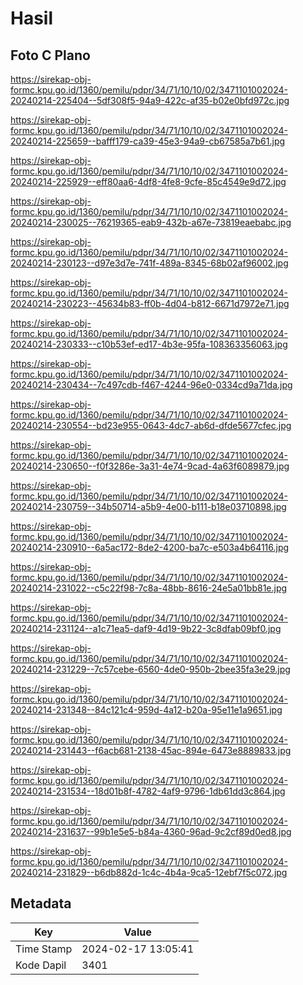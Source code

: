 # Hasil

## Foto C Plano

https://sirekap-obj-formc.kpu.go.id/1360/pemilu/pdpr/34/71/10/10/02/3471101002024-20240214-225404--5df308f5-94a9-422c-af35-b02e0bfd972c.jpg

https://sirekap-obj-formc.kpu.go.id/1360/pemilu/pdpr/34/71/10/10/02/3471101002024-20240214-225659--bafff179-ca39-45e3-94a9-cb67585a7b61.jpg

https://sirekap-obj-formc.kpu.go.id/1360/pemilu/pdpr/34/71/10/10/02/3471101002024-20240214-225929--eff80aa6-4df8-4fe8-9cfe-85c4549e9d72.jpg

https://sirekap-obj-formc.kpu.go.id/1360/pemilu/pdpr/34/71/10/10/02/3471101002024-20240214-230025--76219365-eab9-432b-a67e-73819eaebabc.jpg

https://sirekap-obj-formc.kpu.go.id/1360/pemilu/pdpr/34/71/10/10/02/3471101002024-20240214-230123--d97e3d7e-741f-489a-8345-68b02af96002.jpg

https://sirekap-obj-formc.kpu.go.id/1360/pemilu/pdpr/34/71/10/10/02/3471101002024-20240214-230223--45634b83-ff0b-4d04-b812-6671d7972e71.jpg

https://sirekap-obj-formc.kpu.go.id/1360/pemilu/pdpr/34/71/10/10/02/3471101002024-20240214-230333--c10b53ef-ed17-4b3e-95fa-108363356063.jpg

https://sirekap-obj-formc.kpu.go.id/1360/pemilu/pdpr/34/71/10/10/02/3471101002024-20240214-230434--7c497cdb-f467-4244-96e0-0334cd9a71da.jpg

https://sirekap-obj-formc.kpu.go.id/1360/pemilu/pdpr/34/71/10/10/02/3471101002024-20240214-230554--bd23e955-0643-4dc7-ab6d-dfde5677cfec.jpg

https://sirekap-obj-formc.kpu.go.id/1360/pemilu/pdpr/34/71/10/10/02/3471101002024-20240214-230650--f0f3286e-3a31-4e74-9cad-4a63f6089879.jpg

https://sirekap-obj-formc.kpu.go.id/1360/pemilu/pdpr/34/71/10/10/02/3471101002024-20240214-230759--34b50714-a5b9-4e00-b111-b18e03710898.jpg

https://sirekap-obj-formc.kpu.go.id/1360/pemilu/pdpr/34/71/10/10/02/3471101002024-20240214-230910--6a5ac172-8de2-4200-ba7c-e503a4b64116.jpg

https://sirekap-obj-formc.kpu.go.id/1360/pemilu/pdpr/34/71/10/10/02/3471101002024-20240214-231022--c5c22f98-7c8a-48bb-8616-24e5a01bb81e.jpg

https://sirekap-obj-formc.kpu.go.id/1360/pemilu/pdpr/34/71/10/10/02/3471101002024-20240214-231124--a1c71ea5-daf9-4d19-9b22-3c8dfab09bf0.jpg

https://sirekap-obj-formc.kpu.go.id/1360/pemilu/pdpr/34/71/10/10/02/3471101002024-20240214-231229--7c57cebe-6560-4de0-950b-2bee35fa3e29.jpg

https://sirekap-obj-formc.kpu.go.id/1360/pemilu/pdpr/34/71/10/10/02/3471101002024-20240214-231348--84c121c4-959d-4a12-b20a-95e11e1a9651.jpg

https://sirekap-obj-formc.kpu.go.id/1360/pemilu/pdpr/34/71/10/10/02/3471101002024-20240214-231443--f6acb681-2138-45ac-894e-6473e8889833.jpg

https://sirekap-obj-formc.kpu.go.id/1360/pemilu/pdpr/34/71/10/10/02/3471101002024-20240214-231534--18d01b8f-4782-4af9-9796-1db61dd3c864.jpg

https://sirekap-obj-formc.kpu.go.id/1360/pemilu/pdpr/34/71/10/10/02/3471101002024-20240214-231637--99b1e5e5-b84a-4360-96ad-9c2cf89d0ed8.jpg

https://sirekap-obj-formc.kpu.go.id/1360/pemilu/pdpr/34/71/10/10/02/3471101002024-20240214-231829--b6db882d-1c4c-4b4a-9ca5-12ebf7f5c072.jpg


## Metadata

| Key        | Value               |
| ---------- | ------------------- |
| Time Stamp | 2024-02-17 13:05:41 |
| Kode Dapil | 3401                |



